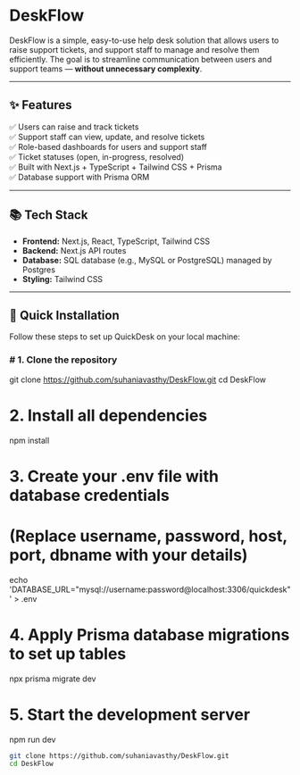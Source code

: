 # DeskFlow

DeskFlow is a simple, easy-to-use help desk solution that allows users to raise support tickets, and support staff to manage and resolve them efficiently. The goal is to streamline communication between users and support teams — **without unnecessary complexity**.

---

## ✨ Features

✅ Users can raise and track tickets  
✅ Support staff can view, update, and resolve tickets  
✅ Role-based dashboards for users and support staff  
✅ Ticket statuses (open, in-progress, resolved)  
✅ Built with Next.js + TypeScript + Tailwind CSS + Prisma  
✅ Database support with Prisma ORM

---

## 📚 Tech Stack

- **Frontend:** Next.js, React, TypeScript, Tailwind CSS  
- **Backend:** Next.js API routes  
- **Database:** SQL database (e.g., MySQL or PostgreSQL) managed by  Postgres
- **Styling:** Tailwind CSS

---

## 🚀 Quick Installation

Follow these steps to set up QuickDesk on your local machine:

### # 1. Clone the repository
git clone https://github.com/suhaniavasthy/DeskFlow.git
cd DeskFlow

# 2. Install all dependencies
npm install

# 3. Create your .env file with database credentials
# (Replace username, password, host, port, dbname with your details)
echo 'DATABASE_URL="mysql://username:password@localhost:3306/quickdesk"' > .env

# 4. Apply Prisma database migrations to set up tables
npx prisma migrate dev

# 5. Start the development server
npm run dev


```bash
git clone https://github.com/suhaniavasthy/DeskFlow.git
cd DeskFlow
